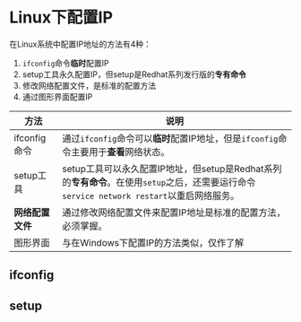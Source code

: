 # Linux下配置IP

在Linux系统中配置IP地址的方法有4种：

1. ```ifconfig```命令**临时**配置IP
2. setup工具永久配置IP，但setup是Redhat系列发行版的**专有命令**
3. 修改网络配置文件，是标准的配置方法
4. 通过图形界面配置IP

| 方法 | 说明 |
| -- | -- |
| ifconfig命令 | 通过```ifconfig```命令可以**临时**配置IP地址，但是```ifconfig```命令主要用于**查看**网络状态。 |
| setup工具 | setup工具可以永久配置IP地址，但setup是Redhat系列的**专有命令**。在使用```setup```之后，还需要运行命令```service network restart```以重启网络服务。 |
| **网络配置文件** | 通过修改网络配置文件来配置IP地址是标准的配置方法，必须掌握。 |
| 图形界面 | 与在Windows下配置IP的方法类似，仅作了解 |

## ifconfig

## setup